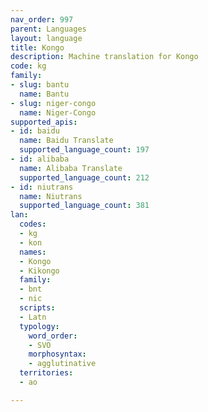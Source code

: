 ```yaml
---
nav_order: 997
parent: Languages
layout: language
title: Kongo
description: Machine translation for Kongo
code: kg
family:
- slug: bantu
  name: Bantu
- slug: niger-congo
  name: Niger-Congo
supported_apis:
- id: baidu
  name: Baidu Translate
  supported_language_count: 197
- id: alibaba
  name: Alibaba Translate
  supported_language_count: 212
- id: niutrans
  name: Niutrans
  supported_language_count: 381
lan:
  codes:
  - kg
  - kon
  names:
  - Kongo
  - Kikongo
  family:
  - bnt
  - nic
  scripts:
  - Latn
  typology:
    word_order:
    - SVO
    morphosyntax:
    - agglutinative
  territories:
  - ao

---
```


